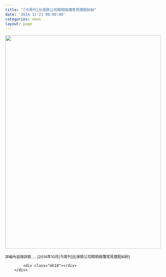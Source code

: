 ```yaml
---
title: "[今周刊]比保險公司精明搞懂常見理賠糾紛"
date: '2014-11-21 00:00:00'
categories: news
layout: page
---
```


<div class="text">
			<div>
	<img alt="" src="http://www.leishan.com.tw/UserFiles/images/%E7%A3%8A%E5%B1%B1%E6%96%B0%E8%81%9E/%E7%A3%8A%E5%B1%B1%E9%9B%9C%E8%AA%8C/2014%E5%B9%B410%E6%9C%88%5B%E4%BB%8A%E5%91%A8%E5%88%8A%5D%E6%AF%94%E4%BF%9D%E9%9A%AA%E5%85%AC%E5%8F%B8%E7%B2%BE%E6%98%8E%E6%90%9E%E6%87%82%E5%B8%B8%E8%A6%8B%E7%90%86%E8%B3%A0%E7%B3%BE%E7%B4%9BP.80.jpg" style="width: 500px; height: 684px;"></div>
<div>
	&nbsp;</div>
<div>
	<span style="font-size: 11.8181819915771px;">詳細內容請詳閱</span><span style="font-size: 11.8181819915771px;">......[</span><span style="font-size: 9pt;">2014年10月[今周刊]比保險公司精明搞懂常見理賠糾紛</span><span style="font-size: 11.8181819915771px;">]</span></div>

			<div class="mh10"></div>
		</div>